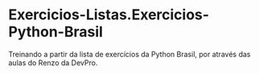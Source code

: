 # Exercicios-Listas.Exercicios-Python-Brasil
Treinando a partir da lista de exercícios da Python Brasil, por através das aulas do Renzo da DevPro.
